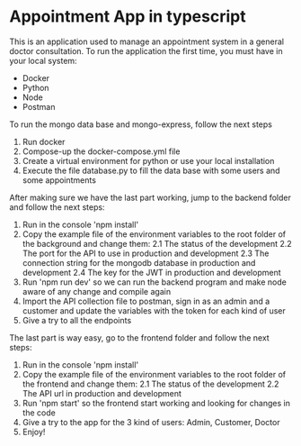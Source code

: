 # Appointment App in typescript

This is an application used to manage an appointment system in a general doctor consultation. To run the application the first time, you must have in your local system:

- Docker
- Python
- Node
- Postman

To run the mongo data base and mongo-express, follow the next steps

1. Run docker
2. Compose-up the docker-compose.yml file
3. Create a virtual environment for python or use your local installation
4. Execute the file database.py to fill the data base with some users and some appointments

After making sure we have the last part working, jump to the backend folder and follow the next steps:

1. Run in the console 'npm install'
2. Copy the example file of the environment variables to the root folder of the background and change them:
   2.1 The status of the development
   2.2 The port for the API to use in production and development
   2.3 The connection string for the mongodb database in production and development
   2.4 The key for the JWT in production and development
3. Run 'npm run dev' so we can run the backend program and make node aware of any change and compile again
4. Import the API collection file to postman, sign in as an admin and a customer and update the variables with the token for each kind of user
5. Give a try to all the endpoints

The last part is way easy, go to the frontend folder and follow the next steps:

1. Run in the console 'npm install'
2. Copy the example file of the environment variables to the root folder of the frontend and change them:
   2.1 The status of the development
   2.2 The API url in production and development
3. Run 'npm start' so the frontend start working and looking for changes in the code
4. Give a try to the app for the 3 kind of users: Admin, Customer, Doctor
5. Enjoy!
